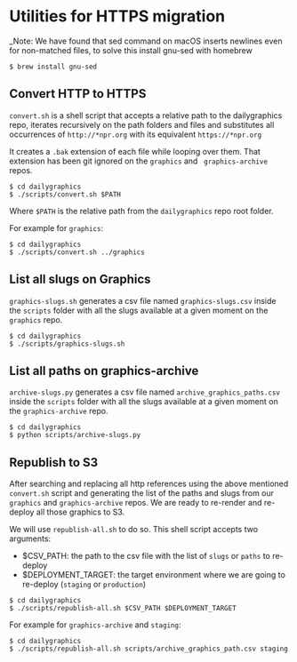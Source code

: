 Utilities for HTTPS migration
=============================

_Note: We have found that sed command on macOS inserts newlines even for non-matched files, to solve this install gnu-sed with homebrew

```
$ brew install gnu-sed
```

Convert HTTP to HTTPS
---------------------

`convert.sh` is a shell script that accepts a relative path to the dailygraphics repo, iterates recursively on the path folders and files and substitutes all occurrences of `http://*npr.org` with its equivalent `https://*npr.org`

It creates a `.bak` extension of each file while looping over them. That extension has been git ignored on the `graphics` and ` graphics-archive` repos.

```
$ cd dailygraphics
$ ./scripts/convert.sh $PATH
```

Where `$PATH` is the relative path from the `dailygraphics` repo root folder.

For example for `graphics`:

```
$ cd dailygraphics
$ ./scripts/convert.sh ../graphics
```

List all slugs on Graphics
--------------------------

`graphics-slugs.sh` generates a csv file named `graphics-slugs.csv` inside the `scripts` folder with all the slugs available at a given moment on the `graphics` repo.

```
$ cd dailygraphics
$ ./scripts/graphics-slugs.sh
```

List all paths on graphics-archive
----------------------------------

`archive-slugs.py` generates a csv file named `archive_graphics_paths.csv` inside the `scripts` folder with all the slugs available at a given moment on the `graphics-archive` repo.

```
$ cd dailygraphics
$ python scripts/archive-slugs.py
```

Republish to S3
---------------

After searching and replacing all http references using the above mentioned `convert.sh` script and generating the list of the paths and slugs from our `graphics` and `graphics-archive` repos. We are ready to re-render and re-deploy all those graphics to S3.

We will use `republish-all.sh` to do so. This shell script accepts two arguments:
* $CSV_PATH: the path to the csv file with the list of `slugs` or `paths` to re-deploy
* $DEPLOYMENT_TARGET: the target environment where we are going to re-deploy (`staging` or `production`)

```
$ cd dailygraphics
$ ./scripts/republish-all.sh $CSV_PATH $DEPLOYMENT_TARGET
```

For example for `graphics-archive` and `staging`:

```
$ cd dailygraphics
$ ./scripts/republish-all.sh scripts/archive_graphics_path.csv staging
```
